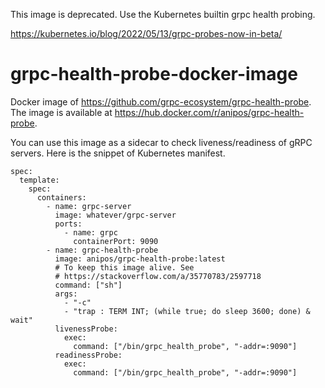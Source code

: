 This image is deprecated. Use the Kubernetes builtin grpc health probing.

https://kubernetes.io/blog/2022/05/13/grpc-probes-now-in-beta/

# grpc-health-probe-docker-image

Docker image of https://github.com/grpc-ecosystem/grpc-health-probe. The image
is available at https://hub.docker.com/r/anipos/grpc-health-probe.

You can use this image as a sidecar to check liveness/readiness of gRPC
servers. Here is the snippet of Kubernetes manifest.

```
spec:
  template:
    spec:
      containers:
        - name: grpc-server
          image: whatever/grpc-server
          ports:
            - name: grpc
              containerPort: 9090
        - name: grpc-health-probe
          image: anipos/grpc-health-probe:latest
          # To keep this image alive. See
          # https://stackoverflow.com/a/35770783/2597718
          command: ["sh"]
          args:
            - "-c"
            - "trap : TERM INT; (while true; do sleep 3600; done) & wait"
          livenessProbe:
            exec:
              command: ["/bin/grpc_health_probe", "-addr=:9090"]
          readinessProbe:
            exec:
              command: ["/bin/grpc_health_probe", "-addr=:9090"]
```
